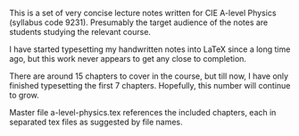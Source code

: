 This is a set of very concise lecture notes written for CIE A-level Physics (syllabus code 9231). Presumably the target audience of the notes are students studying the relevant course.

I have started typesetting my handwritten notes into LaTeX since a long time ago, but this work never appears to get any close to completion.

There are around 15 chapters to cover in the course, but till now, I have only finished typesetting the first 7 chapters. Hopefully, this number will continue to grow.

Master file a-level-physics.tex references the included chapters, each in separated tex files as suggested by file names.
